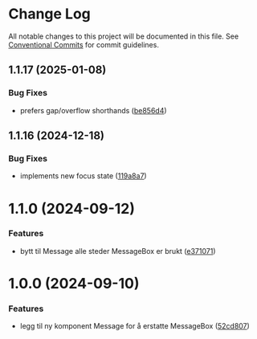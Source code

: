 # Change Log

All notable changes to this project will be documented in this file.
See [Conventional Commits](https://conventionalcommits.org) for commit guidelines.

## 1.1.17 (2025-01-08)

### Bug Fixes

- prefers gap/overflow shorthands ([be856d4](https://github.com/fremtind/jokul/commit/be856d40a274c7cfa88da109b2812e34840907a7))

## 1.1.16 (2024-12-18)

### Bug Fixes

- implements new focus state ([119a8a7](https://github.com/fremtind/jokul/commit/119a8a76efc5162b9ec48e6357c5297b4ac5f05c))

# 1.1.0 (2024-09-12)

### Features

- bytt til Message alle steder MessageBox er brukt ([e371071](https://github.com/fremtind/jokul/commit/e37107114c4ba2eafa856c041e5ef4bbf72313f8))

# 1.0.0 (2024-09-10)

### Features

- legg til ny komponent Message for å erstatte MessageBox ([52cd807](https://github.com/fremtind/jokul/commit/52cd807d4900dec00feffb14a84f9ee0f584bce6))
